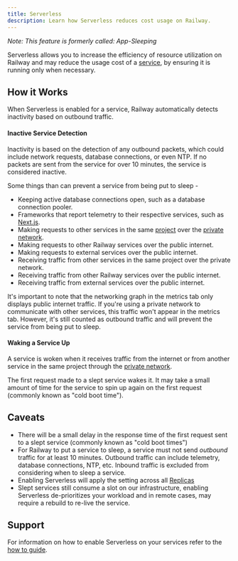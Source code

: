 ```yaml
---
title: Serverless
description: Learn how Serverless reduces cost usage on Railway.
---
```


_Note: This feature is formerly called: App-Sleeping_

Serverless allows you to increase the efficiency of resource utilization on Railway and may reduce the usage cost of a [service](/reference/services), by ensuring it is running only when necessary.

## How it Works

When Serverless is enabled for a service, Railway automatically detects inactivity based on outbound traffic.

#### Inactive Service Detection

Inactivity is based on the detection of any outbound packets, which could include network requests, database connections, or even NTP. If no packets are sent from the service for over 10 minutes, the service is considered inactive.

Some things than can prevent a service from being put to sleep -

- Keeping active database connections open, such as a database connection pooler.
- Frameworks that report telemetry to their respective services, such as [Next.js](https://nextjs.org/telemetry).
- Making requests to other services in the same [project](/overview/the-basics#project--project-canvas) over the [private network](/reference/private-networking).
- Making requests to other Railway services over the public internet.
- Making requests to external services over the public internet.
- Receiving traffic from other services in the same project over the private network.
- Receiving traffic from other Railway services over the public internet.
- Receiving traffic from external services over the public internet.

It's important to note that the networking graph in the metrics tab only displays public internet traffic. If you're using a private network to communicate with other services, this traffic won't appear in the metrics tab. However, it's still counted as outbound traffic and will prevent the service from being put to sleep.

#### Waking a Service Up

A service is woken when it receives traffic from the internet or from another service in the same project through the [private network](/reference/private-networking).

The first request made to a slept service wakes it. It may take a small amount of time for the service to spin up again on the first request (commonly known as "cold boot time").

## Caveats

- There will be a small delay in the response time of the first request sent to a slept service (commonly known as "cold boot times")
- For Railway to put a service to sleep, a service must not send _outbound_ traffic for at least 10 minutes. Outbound traffic can include telemetry, database connections, NTP, etc. Inbound traffic is excluded from considering when to sleep a service.
- Enabling Serverless will apply the setting across all [Replicas](/reference/scaling#horizontal-scaling-with-replicas)
- Slept services still consume a slot on our infrastructure, enabling Serverless de-prioritizes your workload and in remote cases, may require a rebuild to re-live the service.

## Support

For information on how to enable Serverless on your services refer to the [how to guide](/guides/optimize-usage#enabling-app-sleeping).
